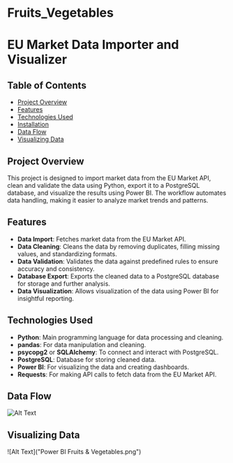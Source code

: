 # Fruits_Vegetables
# EU Market Data Importer and Visualizer

## Table of Contents
- [Project Overview](#project-overview)
- [Features](#features)
- [Technologies Used](#technologies-used)
- [Installation](#installation)
- [Data Flow](#data-flow)
- [Visualizing Data](#visualizing-data)

## Project Overview

This project is designed to import market data from the EU Market API, clean and validate the data using Python, export it to a PostgreSQL database, and visualize the results using Power BI. The workflow automates data handling, making it easier to analyze market trends and patterns.

## Features

- **Data Import**: Fetches market data from the EU Market API.
- **Data Cleaning**: Cleans the data by removing duplicates, filling missing values, and standardizing formats.
- **Data Validation**: Validates the data against predefined rules to ensure accuracy and consistency.
- **Database Export**: Exports the cleaned data to a PostgreSQL database for storage and further analysis.
- **Data Visualization**: Allows visualization of the data using Power BI for insightful reporting.

## Technologies Used

- **Python**: Main programming language for data processing and cleaning.
- **pandas**: For data manipulation and cleaning.
- **psycopg2** or **SQLAlchemy**: To connect and interact with PostgreSQL.
- **PostgreSQL**: Database for storing cleaned data.
- **Power BI**: For visualizing the data and creating dashboards.
- **Requests**: For making API calls to fetch data from the EU Market API.

## Data Flow
![Alt Text]("ETL.png")



## Visualizing Data

![Alt Text]("Power BI Fruits & Vegetables.png")
